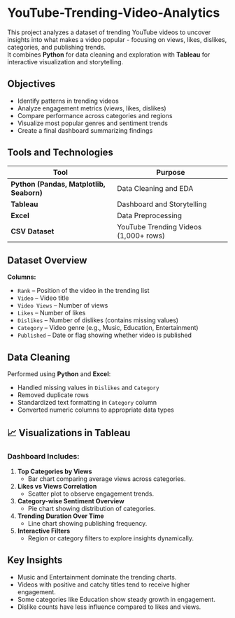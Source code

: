 # YouTube-Trending-Video-Analytics
This project analyzes a dataset of trending YouTube videos to uncover insights into what makes a video popular - focusing on views, likes, dislikes, categories, and publishing trends.  
It combines **Python** for data cleaning and exploration with **Tableau** for interactive visualization and storytelling.


## Objectives

- Identify patterns in trending videos  
- Analyze engagement metrics (views, likes, dislikes)  
- Compare performance across categories and regions  
- Visualize most popular genres and sentiment trends  
- Create a final dashboard summarizing findings


##  Tools and Technologies

| Tool | Purpose |
|------|----------|
| **Python (Pandas, Matplotlib, Seaborn)** | Data Cleaning and EDA |
| **Tableau** | Dashboard and Storytelling |
| **Excel** | Data Preprocessing |
| **CSV Dataset** | YouTube Trending Videos (1,000+ rows) |



##  Dataset Overview

**Columns:**
- `Rank` – Position of the video in the trending list  
- `Video` – Video title  
- `Video Views` – Number of views  
- `Likes` – Number of likes  
- `Dislikes` – Number of dislikes (contains missing values)  
- `Category` – Video genre (e.g., Music, Education, Entertainment)  
- `Published` – Date or flag showing whether video is published  



##  Data Cleaning

Performed using **Python** and **Excel**:
- Handled missing values in `Dislikes` and `Category`
- Removed duplicate rows  
- Standardized text formatting in `Category` column  
- Converted numeric columns to appropriate data types  



## 📈 Visualizations in Tableau

### Dashboard Includes:
1. **Top Categories by Views**
   - Bar chart comparing average views across categories.  
2. **Likes vs Views Correlation**
   - Scatter plot to observe engagement trends.  
3. **Category-wise Sentiment Overview**
   - Pie chart showing distribution of categories.  
4. **Trending Duration Over Time**
   - Line chart showing publishing frequency.  
5. **Interactive Filters**
   - Region or category filters to explore insights dynamically.  



##  Key Insights

- Music and Entertainment dominate the trending charts.  
- Videos with positive and catchy titles tend to receive higher engagement.  
- Some categories like Education show steady growth in engagement.  
- Dislike counts have less influence compared to likes and views.  







